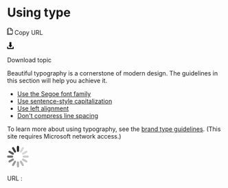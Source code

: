 # Using type

![Copy URL](media/index/Copy.png)
Copy URL

![Download](media/index/Download.png)

Download topic

Beautiful typography is a cornerstone of modern design. The guidelines in this section will help you achieve it. 

  - [Use the Segoe font family](https://worldready.cloudapp.net/Styleguide/Read?id=2700&topicid=36398)
  - [Use sentence-style capitalization](https://worldready.cloudapp.net/Styleguide/Read?id=2700&topicid=36399)
  - [Use left alignment](https://worldready.cloudapp.net/Styleguide/Read?id=2700&topicid=36400)
  - [Don't compress line spacing](https://worldready.cloudapp.net/Styleguide/Read?id=2700&topicid=36401)

To learn more about using typography, see the [brand type guidelines](https://microsoft.sharepoint.com/teams/BrandCentral/Pages/The-Microsoft-brand-Core-elements-Type.aspx). (This site requires Microsoft network access.)

![In progress](media/index/activity-large.gif)

URL :
